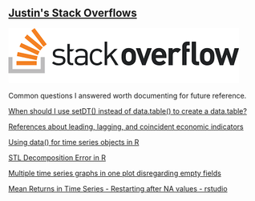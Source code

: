 ## [Justin's Stack Overflows](https://stackoverflow.com/users/5741981/justin)

![](https://github.com/JustinMShea/stack-overflow/blob/master/graphics/stackoverflow_icon.png)

Common questions I answered worth documenting for future reference.

[When should I use setDT() instead of data.table() to create a data.table?](https://github.com/JustinMShea/stack-overflow/blob/master/answered/When_should_I_use_setDT_instead_of_data.table_to_create_a_datatable.md)


[References about leading, lagging, and coincident economic indicators](https://github.com/JustinMShea/stack-overflow/blob/master/answered/References_about_leading%2C_lagging%2C_and_coincident_economic_indicators.pdf)

[Using data() for time series objects in R](https://github.com/JustinMShea/stack-overflow/blob/master/answered/Using_%60data%60_for_time_series_objects_in_R.pdf)

[STL Decomposition Error in R](https://github.com/JustinMShea/stack-overflow/blob/master/answered/STL_ts_frequency_%3D_1.pdf)

[Multiple time series graphs in one plot disregarding empty fields](https://github.com/JustinMShea/stack-overflow/blob/master/answered/multiple_time_series_graphs_in_one_plot_disregarding_empty_fields.pdf)

[Mean Returns in Time Series - Restarting after NA values - rstudio](https://github.com/JustinMShea/stack-overflow/blob/master/github_documents/Mean_Returns_in_Time_Series-Restarting_after_NA_values-rstudio.md)